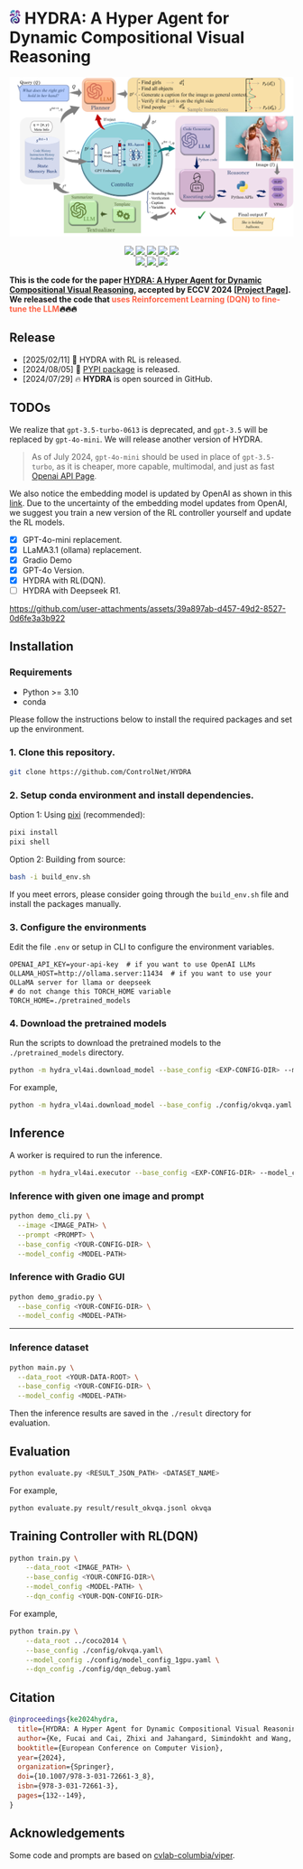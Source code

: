 # <img src="media/HYDRA_icon_minimal.png" width="20"> HYDRA: A Hyper Agent for Dynamic Compositional Visual Reasoning

<div align="center">
    <img src="media/Frame.png">
    <p></p>
</div>


<div align="center">
    <a href="https://github.com/ControlNet/HYDRA/issues">
        <img src="https://img.shields.io/github/issues/ControlNet/HYDRA?style=flat-square">
    </a>
    <a href="https://github.com/ControlNet/HYDRA/network/members">
        <img src="https://img.shields.io/github/forks/ControlNet/HYDRA?style=flat-square">
    </a>
    <a href="https://github.com/ControlNet/HYDRA/stargazers">
        <img src="https://img.shields.io/github/stars/ControlNet/HYDRA?style=flat-square">
    </a>
    <a href="https://github.com/ControlNet/HYDRA/blob/master/LICENSE">
        <img src="https://img.shields.io/github/license/ControlNet/HYDRA?style=flat-square">
    </a>
    <a href="https://arxiv.org/abs/2403.12884">
        <img src="https://img.shields.io/badge/arXiv-2403.12884-b31b1b.svg?style=flat-square">
    </a>
</div>

<div align="center">    
    <a href="https://pypi.org/project/hydra-vl4ai/">
        <img src="https://img.shields.io/pypi/v/hydra-vl4ai?style=flat-square">
    </a>
    <a href="https://pypi.org/project/hydra-vl4ai/">
        <img src="https://img.shields.io/pypi/dm/hydra-vl4ai?style=flat-square">
    </a>
    <a href="https://www.python.org/"><img src="https://img.shields.io/pypi/pyversions/hydra-vl4ai?style=flat-square"></a>
</div>

**This is the code for the paper [HYDRA: A Hyper Agent for Dynamic Compositional Visual Reasoning](https://link.springer.com/chapter/10.1007/978-3-031-72661-3_8), accepted by ECCV 2024 \[[Project Page](https://hydra-vl4ai.github.io)\]. We released the code that <span style="color: #FF6347; font-weight: bold;">uses Reinforcement Learning (DQN) to fine-tune the LLM</span>🔥🔥🔥**

## Release

- [2025/02/11] 🤖 HYDRA with RL is released.
- [2024/08/05] 🚀 [PYPI package](https://pypi.org/project/hydra-vl4ai/) is released.
- [2024/07/29] 🔥 **HYDRA** is open sourced in GitHub.

## TODOs
We realize that `gpt-3.5-turbo-0613` is deprecated, and `gpt-3.5` will be replaced by `gpt-4o-mini`. We will release another version of HYDRA.
>As of July 2024, `gpt-4o-mini` should be used in place of `gpt-3.5-turbo`, as it is cheaper, more capable, multimodal, and just as fast [Openai API Page](https://platform.openai.com/docs/models/gpt-3-5-turbo).

We also notice the embedding model is updated by OpenAI as shown in this [link](https://openai.com/index/new-embedding-models-and-api-updates/). Due to the uncertainty of the embedding model updates from OpenAI, we suggest you train a new version of the RL controller yourself and update the RL models.
- [x] GPT-4o-mini replacement.
- [x] LLaMA3.1 (ollama) replacement.
- [x] Gradio Demo
- [x] GPT-4o Version.
- [x] HYDRA with RL(DQN).
- [ ] HYDRA with Deepseek R1.

https://github.com/user-attachments/assets/39a897ab-d457-49d2-8527-0d6fe3a3b922

## Installation

### Requirements

- Python >= 3.10
- conda

Please follow the instructions below to install the required packages and set up the environment.

### 1. Clone this repository.
```Bash
git clone https://github.com/ControlNet/HYDRA
```

### 2. Setup conda environment and install dependencies. 

Option 1: Using [pixi](https://prefix.dev/) (recommended):
```Bash
pixi install
pixi shell
```

Option 2: Building from source:
```Bash
bash -i build_env.sh
```
If you meet errors, please consider going through the `build_env.sh` file and install the packages manually.

### 3. Configure the environments

Edit the file `.env` or setup in CLI to configure the environment variables.

```
OPENAI_API_KEY=your-api-key  # if you want to use OpenAI LLMs
OLLAMA_HOST=http://ollama.server:11434  # if you want to use your OLLaMA server for llama or deepseek
# do not change this TORCH_HOME variable
TORCH_HOME=./pretrained_models
```

### 4. Download the pretrained models
Run the scripts to download the pretrained models to the `./pretrained_models` directory. 

```Bash
python -m hydra_vl4ai.download_model --base_config <EXP-CONFIG-DIR> --model_config <MODEL-CONFIG-PATH>
```

For example,
```Bash
python -m hydra_vl4ai.download_model --base_config ./config/okvqa.yaml --model_config ./config/model_config_1gpu.yaml
```

## Inference
A worker is required to run the inference. 

```Bash
python -m hydra_vl4ai.executor --base_config <EXP-CONFIG-DIR> --model_config <MODEL-CONFIG-PATH>
```

### Inference with given one image and prompt
```Bash
python demo_cli.py \
  --image <IMAGE_PATH> \
  --prompt <PROMPT> \
  --base_config <YOUR-CONFIG-DIR> \
  --model_config <MODEL-PATH>
```

### Inference with Gradio GUI
```Bash
python demo_gradio.py \
  --base_config <YOUR-CONFIG-DIR> \
  --model_config <MODEL-PATH>
```

---
### Inference dataset

```Bash
python main.py \
  --data_root <YOUR-DATA-ROOT> \
  --base_config <YOUR-CONFIG-DIR> \
  --model_config <MODEL-PATH>
```

Then the inference results are saved in the `./result` directory for evaluation.

## Evaluation

```Bash
python evaluate.py <RESULT_JSON_PATH> <DATASET_NAME>
```

For example,

```Bash
python evaluate.py result/result_okvqa.jsonl okvqa
```

## Training Controller with RL(DQN)

```Bash
python train.py \
    --data_root <IMAGE_PATH> \
    --base_config <YOUR-CONFIG-DIR>\
    --model_config <MODEL-PATH> \
    --dqn_config <YOUR-DQN-CONFIG-DIR>
```
For example,
```Bash
python train.py \
    --data_root ../coco2014 \
    --base_config ./config/okvqa.yaml\
    --model_config ./config/model_config_1gpu.yaml \
    --dqn_config ./config/dqn_debug.yaml
```

## Citation
```bibtex
@inproceedings{ke2024hydra,
  title={HYDRA: A Hyper Agent for Dynamic Compositional Visual Reasoning},
  author={Ke, Fucai and Cai, Zhixi and Jahangard, Simindokht and Wang, Weiqing and Haghighi, Pari Delir and Rezatofighi, Hamid},
  booktitle={European Conference on Computer Vision},
  year={2024},
  organization={Springer},
  doi={10.1007/978-3-031-72661-3_8},
  isbn={978-3-031-72661-3},
  pages={132--149},
}
```

## Acknowledgements

Some code and prompts are based on [cvlab-columbia/viper](https://github.com/cvlab-columbia/viper).

